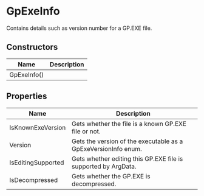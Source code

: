 # GpExeInfo

Contains details such as version number for a GP.EXE file.

## Constructors

| Name  | Description  |
|-------|--------------|
| GpExeInfo()  |   |


## Properties

| Name  | Description  |
|-------|--------------|
| IsKnownExeVersion  | Gets whether the file is a known GP.EXE file or not.  |
| Version  | Gets the version of the executable as a GpExeVersionInfo enum.  |
| IsEditingSupported  | Gets whether editing this GP.EXE file is supported by ArgData.  |
| IsDecompressed  | Gets whether the GP.EXE is decompressed.  |


